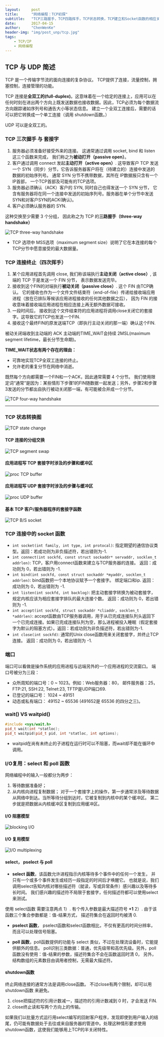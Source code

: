 ```yaml
---
layout:     post
title:      "网络编程：TCP初探"
subtitle:   "TCP三路握手，TCP四路挥手，TCP状态转换，TCP建立和Socket函数的相应关系"
date:       2017-04-15
author:     "ChenWenKe"
header-img: "img/post_unp/tcp.jpg"
tags:
    - TCP/IP
    - 网络编程
---
```

## TCP 与 UDP 简述 


TCP 是一个传输字节流的面向连接的复杂协议。 TCP提供了连接，流量控制，拥塞控制，连接管理的功能。 

TCP 连接是**全双工的(full-duplex)**。这意味着在一个给定的连接上，应用可以在任何时刻在进出两个方向上既发送数据也接收数据。因此，TCP必须为每个数据流方向跟踪诸如序列号和通告大小等状态信息。 建立一个全双工连接后，需要的话可以把它转换成一个单工连接（调用 shutdown函数。）

UDP 可以是全双工的。 

### TCP 三次握手 与 套接字
1. 服务器必须准备好接受外来的连接。 这通常通过调用  socket, bind 和 listen 这三个函数来完成， 我们称之为**被动打开（passive open）**。 
2. 客户通过调用 connect 发起**主动打开（active open）**. 这导致客户 TCP 发送一个 SYN（同步）分节，它告诉服务器客户将在（待建立的）连接中发送的数据的初始序列号。 通常 SYN 分节不携带数据，其所在 IP数据报只含有一个 IP首部， 一个TCP首部及可能有的TCP选项。
3. 服务器必须确认（ACK）客户的 SYN, 同时自己也得发送一个 SYN 分节， 它含有服务器将在同一个连接中发送的初始序列号。服务器在单个分节中发送SYN和对客户SYN的ACK(确认)。
4. 客户必须确认服务器的 SYN.

这种交换至少需要 3 个分组， 因此称之为 TCP 的**三路握手（three-way handshake）**  

![TCP three-way handshake](/blog/img/post_unp/tcp_connect.PNG)


- TCP 选项中 MSS选项（maximum segment size）说明了它在本连接的每个TCP分节中愿意接受的最大数据量。 


### TCP 连接终止（四次挥手）
1. 某个应用进程首先调用 close, 我们称该端执行**主动关闭（active close）**, 该端的 TCP 于是发送一个 FIN 分节， 表示数据发送完毕。 
2. 接收到这个FIN的对端执行**被动关闭（passive close）**. 这个 FIN 由TCP确认。 它的接收也作为一个文件文件结束符（end-of-file）传递给接收端应用进程（放在已排队等候该应用进程接收的任何其他数据之后）， 因为 FIN 的接收意味着接收端应用进程在相应连接上再无额外数据可接收。 
3. 一段时间后， 接收到这个文件结束符的应用进程将调用close关闭它的套接字。这导致它的TCP也发送一个FIN.
4. 接收这个最终FIN的原发送端TCP（即执行主动关闭的那一端）确认这个FIN.

被动关闭端收到主动端的 ACK 主动端的TIME_WAIT会持续 2MSL(maximum segment lifetime，最长分节生命期)。 

**TIME_WAIT状态有两个存在的理由：**
- 可靠地实现TCP全双工连接的终止。 
- 允许老的重复分节在网络中消逝。 

既然每个方向都需要一个FIN和一个ACK，因此通常需要 4 个分节。 我们使用限定词“通常”是因为：某些情形下步骤1的FIN随数据一起发送；另外，步骤2和步骤3发送的分节都出自执行被动关闭那一端，有可能被合并成一个分节。 

![TCP four-way handshake](/blog/img/post_unp/tcp_close.PNG)

---

### TCP 状态转换图

![TCP state change](/blog/img/post_unp/tcp_state_change.PNG)


#### TCP 连接的分组交换

![TCP segment swap](/blog/img/post_unp/tcp_segment_swap.PNG)

#### 应用进程写 TCP 套接字时涉及的步骤和缓冲区

![proc TCP buffer](/blog/img/post_unp/tcp_proc_buffer.PNG)


#### 应用进程写 UDP 套接字时涉及的步骤与缓冲区

![proc UDP buffer](/blog/img/post_unp/udp_proc_buffer.PNG)


#### 基本 TCP 客户/服务器程序的套接字函数
![TCP B/S socket](/blog/img/post_unp/tcp_socket_connect.PNG)

### TCP 连接中的 socket 函数
- `int socket(int family, int type, int protocal)`: 指定期望的通信协议类型。返回：若成功则为非负描述符，若出错则为-1. 
- `int connect(int sockfd, const struct sockaddr* servaddr, socklen_t addrlen)`: TCP，客户用connect函数来建立与TCP服务器的连接。 返回：成功则为 0，若出错则为 -1.  
- `int bind(int sockfd, const struct sockaddr *myaddr, socklen_t addrlen)`: bind函数把一个本地协议赋予一个套接字。 绑定端口和ip. 返回：成功则为 0，若出错则为 -1.
- `int listen(int sockfd, int backlog)`: 把主动套接字转换为被动套接字，规定内核应该为相应套接字排队的最大连接个数。 返回：成功则为 0，若出错则为 -1.
- `int accept(int sockfd, struct sockaddr *cliaddr, socklen_t *addrlen)`: accept函数由TCP服务器调用，用于从已完成连接队列头返回下一个已完成连接。如果已完成连接队列为空，那么进程被投入睡眠（假定套接字为默认的阻塞方式）。返回：若成功则为非负描述符，若出错则为-1. 
- `int close(int sockfd)`: 通常的Unix close函数用来关闭套接字，并终止TCP连接。 返回：成功则为 0，若出错则为 -1.

### 端口
端口可以看做是操作系统的应用进程与远端另外的一个应用进程的交流窗口。 端口号被分为三段：
- 众所周知的端口号：0 ~ 1023。例如：Web服务器：80， 邮件服务器：25， FTP:21, SSH:22, Telnet:23, TFTP是UDP端口69.
- 已登记的端口号： 1024 ~ 49151
- 动态或私有端口： 49152 ~ 65536 (491652是 65536 的四分之三)。 

### wait() VS waitpid()

```cpp
#include <sys/wait.h>
pid_t wait(int *statloc);
pid_t waitpid(pid_t pid, int *statloc, int options); 
```
- waitpid在尚有未终止的子进程在运行时可以不阻塞，而wait却不能在循环中调用。 




### I/O复用：select 和 poll 函数
网络编程中的输入一般都分为两步：
1. 等待数据准备好；
2. 从内核向进程复制数据；
对于一个套接字上的操作，第一步通常涉及等待数据从网络中到达。当所等待分组到达时，它被复制到内核中的某个缓冲区。
第二步就是把数据从内核缓冲区复制到应用缓冲区。

#### I/O 阻塞模型

![blocking I/O](/blog/img/post_unp/IO_blocking.PNG)

#### I/O 复用模型

![I/O multiplexing](/blog/img/post_unp/IO_multiplexing.PNG)

#### select， pselect 与 poll
- **select 函数**，该函数允许进程指示内核等待多个事件中的任何一个发生， 并只有一个或多个事件发生或经历一段指定的时间后才唤醒它。 
也就是说，我们调用select告知内核对哪些描述符（就读，写或异常条件）感兴趣以及等待多长时间。 我们感兴趣的描述符不局限于套接字，任何描述符都可以使用select来测试。  

使用 select函数 需要注意两点 1）. 有个传入参数是最大描述符号 **+1** 2）. 由于该函数三个集合参数都是：值-结果方式， 描述符集合在返回时均被清 0.  

- **pselect 函数**， pselect函数和select函数相比，不仅有更高的时间分辨率，而且可以处理信号阻塞。 

- **poll 函数**，poll函数提供的功能与 select 类似，不过在处理流设备时，它能提供额外的信息。 poll识别三类数据：普通，优先级带和高优先级。另外，poll函数没有使用：值-结果的参数，描述符集合不会在函数返回时清 0， 另外，结构数组的元素数目由调用者控制，无需最大描述符。

#### shutdown函数
终止网络连接的通常方法是调用close函数。 不过close有两个限制，却可以用 shutdown函数 来避免。 
1. close把描述符的引用计数减一，描述符的引用计数减到 0 时，才会发送 FIN. 
2. close终止读和写两个方向上的传输。 

如果我们以批量方式运行用select编写的回射客户程序，发现即使到用户输入的结尾，仍可能有数据处于去往或来自服务器的管道中。处理这种情形要求使用shutdown函数，这使我们能够用上TCP的半关闭特性。 

